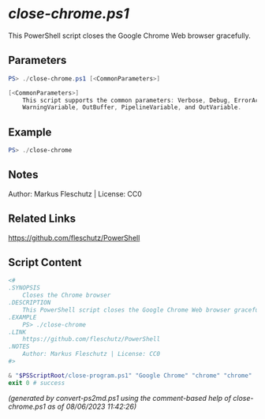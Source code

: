 *close-chrome.ps1*
================

This PowerShell script closes the Google Chrome Web browser gracefully.

Parameters
----------
```powershell
PS> ./close-chrome.ps1 [<CommonParameters>]

[<CommonParameters>]
    This script supports the common parameters: Verbose, Debug, ErrorAction, ErrorVariable, WarningAction, 
    WarningVariable, OutBuffer, PipelineVariable, and OutVariable.
```

Example
-------
```powershell
PS> ./close-chrome

```

Notes
-----
Author: Markus Fleschutz | License: CC0

Related Links
-------------
https://github.com/fleschutz/PowerShell

Script Content
--------------
```powershell
<#
.SYNOPSIS
	Closes the Chrome browser
.DESCRIPTION
	This PowerShell script closes the Google Chrome Web browser gracefully.
.EXAMPLE
	PS> ./close-chrome
.LINK
	https://github.com/fleschutz/PowerShell
.NOTES
	Author: Markus Fleschutz | License: CC0
#>

& "$PSScriptRoot/close-program.ps1" "Google Chrome" "chrome" "chrome"
exit 0 # success
```

*(generated by convert-ps2md.ps1 using the comment-based help of close-chrome.ps1 as of 08/06/2023 11:42:26)*
